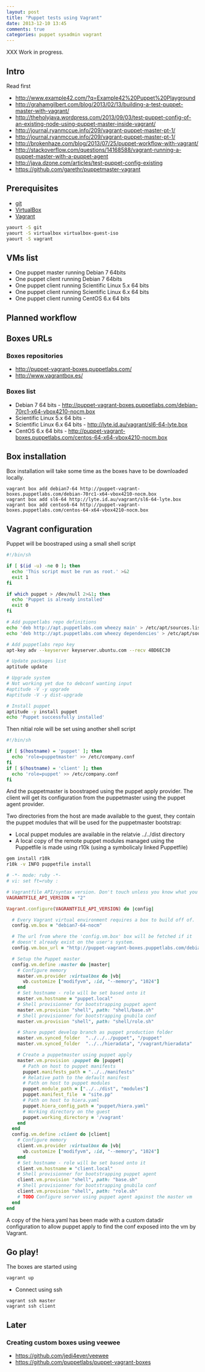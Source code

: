 ```yaml
---
layout: post
title: "Puppet tests using Vagrant"
date: 2013-12-10 13:45
comments: true
categories: puppet sysadmin vagrant
---
```


XXX Work in progress.

## Intro
Read first

* http://www.example42.com/?q=Example42%20Puppet%20Playground
* http://grahamgilbert.com/blog/2013/02/13/building-a-test-puppet-master-with-vagrant/
* http://theholyjava.wordpress.com/2013/09/03/test-puppet-config-of-an-existing-node-using-puppet-master-inside-vagrant/
* http://journal.ryanmccue.info/209/vagrant-puppet-master-pt-1/
* http://journal.ryanmccue.info/209/vagrant-puppet-master-pt-1/
* http://brokenhaze.com/blog/2013/07/25/puppet-workflow-with-vagrant/
* http://stackoverflow.com/questions/14168588/vagrant-running-a-puppet-master-with-a-puppet-agent
* http://java.dzone.com/articles/test-puppet-config-existing
* https://github.com/garethr/puppetmaster-vagrant

## Prerequisites
* [git](http://git-scm.com/)
* [VirtualBox](https://www.virtualbox.org/)
* [Vagrant](http://www.vagrantup.com/)

``` sh Yaourting VirtualBox, git and Vagrant on Archlinux
yaourt -S git
yaourt -S virtualbox virtualbox-guest-iso
yaourt -S vagrant
```

## VMs list
* One puppet master running Debian 7 64bits
* One puppet client running Debian 7 64bits
* One puppet client running Scientific Linux 5.x 64 bits
* One puppet client running Scientific Linux 6.x 64 bits
* One puppet client running CentOS 6.x 64 bits

## Planned workflow

## Boxes URLs

### Boxes repositories
* http://puppet-vagrant-boxes.puppetlabs.com/
* http://www.vagrantbox.es/

### Boxes list
* Debian 7 64 bits - http://puppet-vagrant-boxes.puppetlabs.com/debian-70rc1-x64-vbox4210-nocm.box
* Scientific Linux 5.x 64 bits -
* Scientific Linux 6.x 64 bits -  http://lyte.id.au/vagrant/sl6-64-lyte.box
* CentOS 6.x 64 bits - http://puppet-vagrant-boxes.puppetlabs.com/centos-64-x64-vbox4210-nocm.box

## Box installation
Box installation will take some time as the boxes have to be downloaded locally.

```
vagrant box add debian7-64 http://puppet-vagrant-boxes.puppetlabs.com/debian-70rc1-x64-vbox4210-nocm.box
vagrant box add sl6-64 http://lyte.id.au/vagrant/sl6-64-lyte.box
vagrant box add centos6-64 http://puppet-vagrant-boxes.puppetlabs.com/centos-64-x64-vbox4210-nocm.box
```

## Vagrant configuration

Puppet will be boostraped using a small shell script

``` sh shell/base.sh
#!/bin/sh

if [ $(id -u) -ne 0 ]; then
  echo 'This script must be run as root.' >&2
  exit 1
fi

if which puppet > /dev/null 2>&1; then
  echo 'Puppet is already installed'
  exit 0
fi

# Add puppetlabs repo definitions
echo 'deb http://apt.puppetlabs.com wheezy main' > /etc/apt/sources.list.d/puppetlabs.list
echo 'deb http://apt.puppetlabs.com wheezy dependencies' > /etc/apt/sources.list.d/puppetlabs-dependencies.list

# Add puppetlabs repo key
apt-key adv --keyserver keyserver.ubuntu.com --recv 4BD6EC30

# Update packages list
aptitude update

# Upgrade system
# Not working yet due to debconf wanting input
#aptitude -V -y upgrade
#aptitude -V -y dist-upgrade

# Install puppet
aptitude -y install puppet
echo 'Puppet successfully installed'
```

Then nitial role will be set using another shell script
``` sh shell/role.sh
#!/bin/sh

if [ $(hostname) = 'puppet' ]; then
  echo 'role=puppetmaster' >> /etc/company.conf
fi
if [ $(hostname) = 'client' ]; then
  echo 'role=puppet' >> /etc/company.conf
fi
```

And the puppetmaster is boostraped using the puppet apply provider.
The client will get its configuration from the puppetmaster using the
puppet agent provider.

Two directories from the host are made available to the guest, they
contain the puppet modules that will be used for the puppetmaster
bootstrap:
* Local puppet modules are available in the relatvie ../../dist
  directory
* A local copy of the remote puppet modules managed using the Puppetfile
  is made using r10k (using a symbolicaly linked Puppetfile)

``` sh
gem install r10k
r10k -v INFO puppetfile install
```

``` ruby Vagrantfile
# -*- mode: ruby -*-
# vi: set ft=ruby :

# Vagrantfile API/syntax version. Don't touch unless you know what you're doing!
VAGRANTFILE_API_VERSION = "2"

Vagrant.configure(VAGRANTFILE_API_VERSION) do |config|

  # Every Vagrant virtual environment requires a box to build off of.
  config.vm.box = "debian7-64-nocm"

  # The url from where the 'config.vm.box' box will be fetched if it
  # doesn't already exist on the user's system.
  config.vm.box_url = "http://puppet-vagrant-boxes.puppetlabs.com/debian-70rc1-x64-vbox4210-nocm.box"

  # Setup the Puppet master
  config.vm.define :master do |master|
    # Configure memory
    master.vm.provider :virtualbox do |vb|
      vb.customize ["modifyvm", :id, "--memory", "1024"]
    end
    # Set hostname - role will be set based onto it
    master.vm.hostname = "puppet.local"
    # Shell provisionner for bootstrapping puppet agent
    master.vm.provision "shell", path: "shell/base.sh"
    # Shell provisionner for bootstrapping gnubila conf
    master.vm.provision "shell", path: "shell/role.sh"

    # Share puppet develop branch as puppet production folder
    master.vm.synced_folder  "../../../puppet", "/puppet"
    master.vm.synced_folder  "../../hieradata", "/vagrant/hieradata"

    # Create a puppetmaster using puppet apply
    master.vm.provision :puppet do |puppet|
      # Path on host to puppet manifests
      puppet.manifests_path = "../../manifests"
      # Relative path to the default manifest
      # Path on host to puppet modules
      puppet.module_path = ["../../dist", "modules"]
      puppet.manifest_file  = "site.pp"
      # Path on host to hiera.yaml
      puppet.hiera_config_path = "puppet/hiera.yaml"
      # Working directory on the guest
      puppet.working_directory = '/vagrant'
    end
  end
  config.vm.define :client do |client|
    # Configure memory
    client.vm.provider :virtualbox do |vb|
      vb.customize ["modifyvm", :id, "--memory", "1024"]
    end
    # Set hostname - role will be set based onto it
    client.vm.hostname = "client.local"
    # Shell provisionner for bootstrapping puppet agent
    client.vm.provision "shell", path: "base.sh"
    # Shell provisionner for bootstrapping gnubila conf
    client.vm.provision "shell", path: "role.sh"
    # TODO Configure server using puppet agent against the master vm
  end
end
```

A copy of the hiera.yaml has been made with a custom datadir
configuration to allow puppet apply to find the conf exposed into the vm
by Vagrant.

## Go play!

The boxes are started using
``` sh
vagrant up
```

* Connect using ssh

```
vagrant ssh master
vagrant ssh client
```

## Later
### Creating custom boxes using veewee
- https://github.com/jedi4ever/veewee
- https://github.com/puppetlabs/puppet-vagrant-boxes
